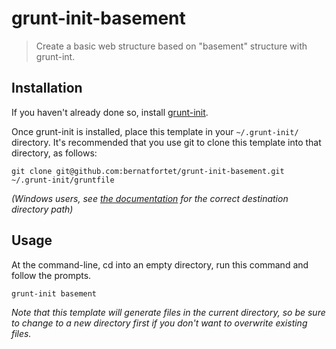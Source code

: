 # grunt-init-basement

> Create a basic web structure based on "basement" structure with grunt-int.

[grunt-init]: http://gruntjs.com/project-scaffolding

## Installation
If you haven't already done so, install [grunt-init][].

Once grunt-init is installed, place this template in your `~/.grunt-init/` directory. It's recommended that you use git to clone this template into that directory, as follows:

```
git clone git@github.com:bernatfortet/grunt-init-basement.git ~/.grunt-init/gruntfile
```

_(Windows users, see [the documentation][grunt-init] for the correct destination directory path)_

## Usage

At the command-line, cd into an empty directory, run this command and follow the prompts.

```
grunt-init basement
```

_Note that this template will generate files in the current directory, so be sure to change to a new directory first if you don't want to overwrite existing files._
